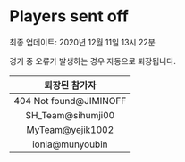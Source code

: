 # Players sent off
최종 업데이트: 2020년 12월 11일 13시 22분


경기 중 오류가 발생하는 경우 자동으로 퇴장됩니다.


| 퇴장된 참가자 |
|:---:|
| 404 Not found@JIMINOFF |
| SH_Team@sihumji00 |
| MyTeam@yejik1002 |
| ionia@munyoubin |